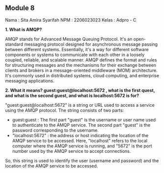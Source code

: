 ## Module 8

Nama    : Sita Amira Syarifah
NPM     : 2206023023
Kelas   : Adpro - C

**1. What is AMQP?**

AMQP stands for Advanced Message Queuing Protocol. It's an open-standard messaging protocol designed for asynchronous message passing between different systems. Essentially, it's a way for different software components or systems to communicate with each other in a loosely coupled, reliable, and scalable manner. AMQP defines the format and rules for structuring messages and the mechanisms for their exchange between clients and brokers in a message-oriented middleware (MOM) architecture. It's commonly used in distributed systems, cloud computing, and enterprise messaging applications.

**2. What it means? guest:guest@localhost:5672 , what is the first quest, and what is the second guest, and what is localhost:5672 is for?**

"guest:guest@localhost:5672" is a string or URL used to access a service using the AMQP protocol.
The string consists of two parts:
- guest:guest : The first part "guest" is the username or user name used to authenticate to the AMQP service. The second part "guest" is the password corresponding to the username.
- "localhost:5672" : the address or host indicating the location of the AMQP service to be accessed. Here, "localhost" refers to the local computer where the AMQP service is running,
and "5672" is the port number used by the AMQP service to accept connections.

So, this string is used to identify the user (username and password) and the location of the AMQP service to be accessed.